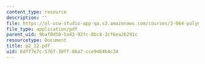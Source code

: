 ```yaml
---
content_type: resource
description: ''
file: https://ol-ocw-studio-app-qa.s3.amazonaws.com/courses/3-064-polymer-engineering-fall-2003/6df77e7c576f30ff86a7cce9464b4c34_p2_12.pdf
file_type: application/pdf
parent_uid: 9baf0d58-5a43-92fc-8bc8-3cf6ea26291c
resourcetype: Document
title: p2_12.pdf
uid: 6df77e7c-576f-30ff-86a7-cce9464b4c34
---
```

